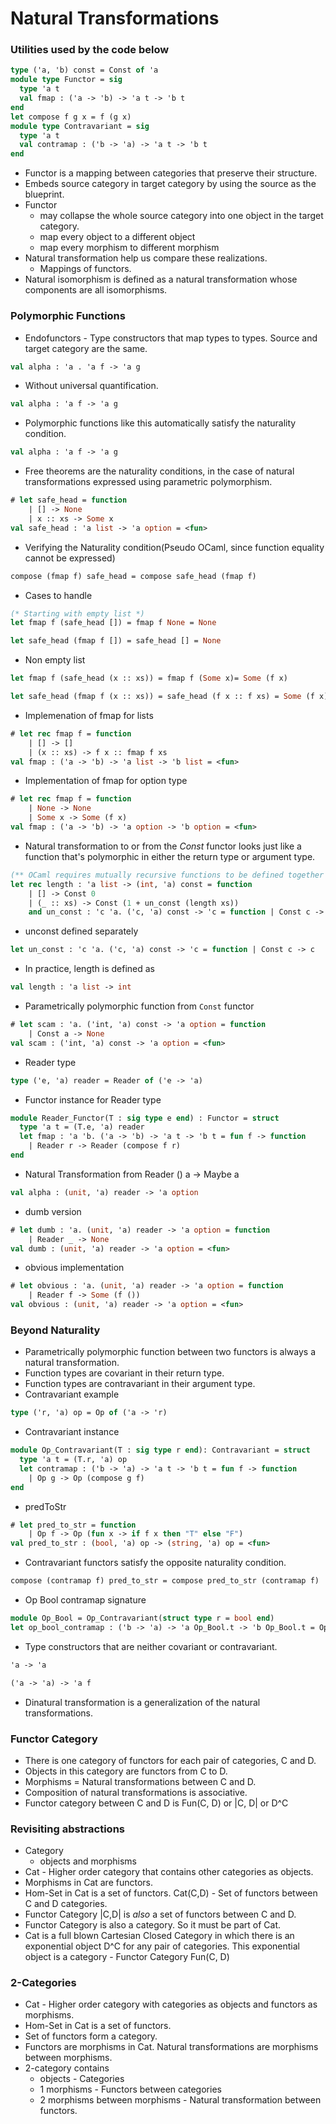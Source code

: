 # Natural Transformations
### Utilities used by the code below
```ocaml
type ('a, 'b) const = Const of 'a
module type Functor = sig 
  type 'a t 
  val fmap : ('a -> 'b) -> 'a t -> 'b t 
end
let compose f g x = f (g x)
module type Contravariant = sig
  type 'a t
  val contramap : ('b -> 'a) -> 'a t -> 'b t
end
```
- Functor is a mapping between categories that preserve their structure.
- Embeds source category in target category by using the source as the blueprint.
- Functor 
  - may collapse the whole source category into one object in the target category.
  - map every object to a different object
  - map every morphism to different morphism
- Natural transformation help us compare these realizations.
  - Mappings of functors.
- Natural isomorphism is defined as a natural transformation whose components are all isomorphisms.
### Polymorphic Functions
- Endofunctors - Type constructors that map types to types. Source and target category are the same.
```OCaml
val alpha : 'a . 'a f -> 'a g
```
- Without universal quantification.
```OCaml
val alpha : 'a f -> 'a g
```
- Polymorphic functions like this automatically satisfy the naturality condition.
```OCaml
val alpha : 'a f -> 'a g
```
- Free theorems are the naturality conditions, in the case of natural transformations expressed using parametric polymorphism.
```ocaml
# let safe_head = function
    | [] -> None
    | x :: xs -> Some x
val safe_head : 'a list -> 'a option = <fun>
```
- Verifying the Naturality condition(Pseudo OCaml, since function equality cannot be expressed)
```OCaml
compose (fmap f) safe_head = compose safe_head (fmap f)
```
- Cases to handle
```OCaml
(* Starting with empty list *)
let fmap f (safe_head []) = fmap f None = None
```
```OCaml
let safe_head (fmap f []) = safe_head [] = None
```
- Non empty list
```OCaml
let fmap f (safe_head (x :: xs)) = fmap f (Some x)= Some (f x)
```
```OCaml
let safe_head (fmap f (x :: xs)) = safe_head (f x :: f xs) = Some (f x)
```
- Implemenation of fmap for lists
```ocaml
# let rec fmap f = function
    | [] -> []
    | (x :: xs) -> f x :: fmap f xs
val fmap : ('a -> 'b) -> 'a list -> 'b list = <fun>
```
- Implementation of fmap for option type
```ocaml
# let rec fmap f = function 
    | None -> None 
    | Some x -> Some (f x)
val fmap : ('a -> 'b) -> 'a option -> 'b option = <fun>
```
- Natural transformation to or from the *Const* functor looks just like a function that's polymorphic in either the return type or argument type.
```ocaml
(** OCaml requires mutually recursive functions to be defined together *)
let rec length : 'a list -> (int, 'a) const = function
    | [] -> Const 0 
    | (_ :: xs) -> Const (1 + un_const (length xs))
    and un_const : 'c 'a. ('c, 'a) const -> 'c = function | Const c -> c
```
- unconst defined separately
```ocaml
let un_const : 'c 'a. ('c, 'a) const -> 'c = function | Const c -> c
```
- In practice, length is defined as
```OCaml
val length : 'a list -> int
```
- Parametrically polymorphic function from `Const` functor
```ocaml
# let scam : 'a. ('int, 'a) const -> 'a option = function 
    | Const a -> None
val scam : ('int, 'a) const -> 'a option = <fun>
```
- Reader type
```ocaml
type ('e, 'a) reader = Reader of ('e -> 'a)
```
- Functor instance for Reader type
```ocaml
module Reader_Functor(T : sig type e end) : Functor = struct
  type 'a t = (T.e, 'a) reader
  let fmap : 'a 'b. ('a -> 'b) -> 'a t -> 'b t = fun f -> function
    | Reader r -> Reader (compose f r)
end
```
- Natural Transformation from Reader () a -> Maybe a
```OCaml
val alpha : (unit, 'a) reader -> 'a option
```
- dumb version
```ocaml
# let dumb : 'a. (unit, 'a) reader -> 'a option = function
    | Reader _ -> None
val dumb : (unit, 'a) reader -> 'a option = <fun>
```
- obvious implementation
```ocaml
# let obvious : 'a. (unit, 'a) reader -> 'a option = function
    | Reader f -> Some (f ())
val obvious : (unit, 'a) reader -> 'a option = <fun>
```
### Beyond Naturality
- Parametrically polymorphic function between two functors is always a natural transformation.
- Function types are covariant in their return type.
- Function types are contravariant in their argument type.
- Contravariant example
```ocaml
type ('r, 'a) op = Op of ('a -> 'r)
```
- Contravariant instance
```ocaml
module Op_Contravariant(T : sig type r end): Contravariant = struct
  type 'a t = (T.r, 'a) op
  let contramap : ('b -> 'a) -> 'a t -> 'b t = fun f -> function
    | Op g -> Op (compose g f)
end
```
- predToStr
```ocaml
# let pred_to_str = function
    | Op f -> Op (fun x -> if f x then "T" else "F")
val pred_to_str : (bool, 'a) op -> (string, 'a) op = <fun>
```
- Contravariant functors satisfy the opposite naturality condition.
```OCaml
compose (contramap f) pred_to_str = compose pred_to_str (contramap f)
```
- Op Bool contramap signature
```ocaml
module Op_Bool = Op_Contravariant(struct type r = bool end)
let op_bool_contramap : ('b -> 'a) -> 'a Op_Bool.t -> 'b Op_Bool.t = Op_Bool.contramap
```
- Type constructors that are neither covariant or contravariant.
```OCaml
'a -> 'a
```
```OCaml
('a -> 'a) -> 'a f
```
- Dinatural transformation is a generalization of the natural transformations.
### Functor Category
- There is one category of functors for each pair of categories, C and D.
- Objects in this category are functors from C to D.
- Morphisms = Natural transformations between C and D.
- Composition of natural transformations is associative.
- Functor category between C and D is Fun(C, D) or |C, D| or D^C
### Revisiting abstractions
- Category
  - objects and morphisms
- Cat - Higher order category that contains other categories as objects.
- Morphisms in Cat are functors.
- Hom-Set in Cat is a set of functors. Cat(C,D) - Set of functors between C and D categories.
- Functor Category |C,D| is *also* a set of functors between C and D.
- Functor Category is also a category. So it must be part of Cat.
- Cat is a full blown Cartesian Closed Category in which there is an exponential object D^C for any pair of categories. This exponential object is a category - Functor Category Fun(C, D)
### 2-Categories
- Cat - Higher order category with categories as objects and functors as morphisms.
- Hom-Set in Cat is a set of functors.
- Set of functors form a category.
- Functors are morphisms in Cat. Natural transformations are morphisms between morphisms.
- 2-category contains
  - objects - Categories
  - 1 morphisms - Functors between categories
  - 2 morphisms between morphisms - Natural transformation between functors.
